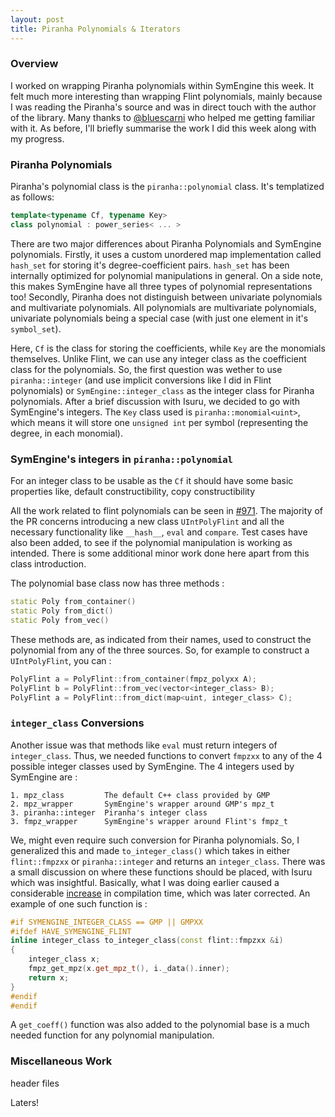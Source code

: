 ```yaml
---
layout: post
title: Piranha Polynomials & Iterators
---
```


### Overview

I worked on wrapping Piranha polynomials within SymEngine this week. It felt much more interesting than wrapping Flint polynomials, mainly because I was reading the Piranha's source and was in direct touch with the  author of the library. Many thanks to [@bluescarni](https://github.com/bluescarni) who helped me getting familiar with it. As before, I'll briefly summarise the work I did this week along with my progress.

### Piranha Polynomials

Piranha's polynomial class is the `piranha::polynomial` class. It's templatized as follows:

```c++
template<typename Cf, typename Key>
class polynomial : power_series< ... >
```

There are two major differences about Piranha Polynomials and SymEngine polynomials. Firstly, it uses a custom unordered map implementation called `hash_set` for storing it's degree-coefficient pairs. `hash_set` has been internally optimized for polynomial manipulations in general. On a side note, this makes SymEngine have all three types of polynomial representations too! Secondly, Piranha does not distinguish between univariate polynomials and multivariate polynomials. All polynomials are multivariate polynomials, univariate polynomials being a special case (with just one element in it's `symbol_set`).

Here, `Cf` is the class for storing the coefficients, while `Key` are the monomials themselves. Unlike Flint, we can use any integer class as the coefficient class for the polynomials. So, the first question was wether to use `piranha::integer` (and use implicit conversions like I did in Flint polynomials) or `SymEngine::integer_class` as the integer class for Piranha polynomials. After a brief discussion with Isuru, we decided to go with SymEngine's integers. The `Key` class used is `piranha::monomial<uint>`, which means it will store one `unsigned int` per symbol (representing the degree, in each monomial). 

### SymEngine's integers in `piranha::polynomial`

For an integer class to be usable as the `Cf` it should have some basic properties like, default constructibility, copy constructibility

All the work related to flint polynomials can be seen in [#971](https://github.com/symengine/symengine/pull/971). The majority of the PR concerns introducing a new class `UIntPolyFlint` and all the necessary functionality like `__hash__`, `eval` and `compare`. Test cases have also been added, to see if the polynomial manipulation is working as intended. There is some additional minor work done here apart from this class introduction.

The polynomial base class now has three methods :

```c++
static Poly from_container()
static Poly from_dict()
static Poly from_vec()
```
These methods are, as indicated from their names, used to construct the polynomial from any of the three sources. So, for example to construct a `UIntPolyFlint`, you can : 

```c++
PolyFlint a = PolyFlint::from_container(fmpz_polyxx A);
PolyFlint b = PolyFlint::from_vec(vector<integer_class> B);
PolyFlint a = PolyFlint::from_dict(map<uint, integer_class> C);
```

### `integer_class` Conversions

Another issue was that methods like `eval` must return integers of `integer_class`. Thus, we needed functions to convert `fmpzxx` to any of the 4 possible integer classes used by SymEngine. The 4 integers used by SymEngine are :

```
1. mpz_class         The default C++ class provided by GMP
2. mpz_wrapper       SymEngine's wrapper around GMP's mpz_t
3. piranha::integer  Piranha's integer class
3. fmpz_wrapper      SymEngine's wrapper around Flint's fmpz_t
```

We, might even require such conversion for Piranha polynomials. So, I generalized this and made `to_integer_class()` which takes in either `flint::fmpzxx` or `piranha::integer` and returns an `integer_class`. There was a small discussion on where these functions should be placed, with Isuru which was insightful. Basically, what I was doing earlier caused a considerable [increase](https://github.com/symengine/symengine/pull/971#issuecomment-223743950) in compilation time, which was later corrected. An example of one such function is : 

```c++
#if SYMENGINE_INTEGER_CLASS == GMP || GMPXX
#ifdef HAVE_SYMENGINE_FLINT
inline integer_class to_integer_class(const flint::fmpzxx &i)
{
    integer_class x;
    fmpz_get_mpz(x.get_mpz_t(), i._data().inner);
    return x;
}
#endif
#endif
```

A `get_coeff()` function was also added to the polynomial base is a much needed function for any polynomial manipulation.

### Miscellaneous Work

header files 


Laters!